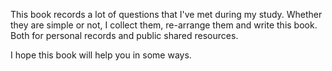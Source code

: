This book records a lot of questions that I've met during my study. Whether they are simple or not, I collect them, re-arrange them and write this book. Both for personal records and public shared resources.

I hope this book will help you in some ways.

